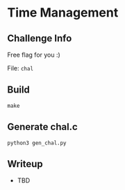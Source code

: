 # Time Management
## Challenge Info
Free flag for you :)

File: `chal`

## Build
```
make
```

## Generate chal.c
```
python3 gen_chal.py
```

## Writeup
- TBD